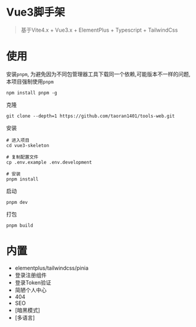 # Vue3脚手架

> 基于Vite4.x + Vue3.x + ElementPlus + Typescript + TailwindCss

# 使用

安装`pnpm`, 为避免因为不同包管理器工具下载同一个依赖,可能版本不一样的问题,本项目强制使用`pnpm`
```
npm install pnpm -g
```

克隆
```
git clone --depth=1 https://github.com/taoran1401/tools-web.git
```

安装
```
# 进入项目
cd vue3-skeleton

# 复制配置文件
cp .env.example .env.development

# 安装
pnpm install
```

启动
```
pnpm dev
```

打包
```
pnpm build
```

# 内置

- elementplus/tailwindcss/pinia
- 登录注册组件
- 登录Token验证
- 简陋个人中心
- 404
- SEO
- [暗黑模式]
- [多语言]